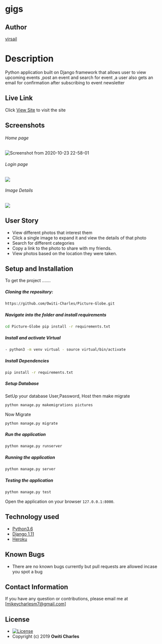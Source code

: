 # gigs 
## Author  
  
[virsail](https://github.com/virsail)  
  
# Description  
Python application built on Django framework that allows user to view upcoming events ,post an event and search for event ,a user also gets an email for confirmation after subscribing to event newsletter 
  
##  Live Link  
 Click [View Site]()  to visit the site
  
## Screenshots 
###### Home page
 ![Screenshot from 2020-10-23 22-58-01](https://user-images.githubusercontent.com/66640798/97077877-eea3a080-15ef-11eb-97e8-debb3db912f2.png)
 
 ###### Login page
 <img src="https://raw.githubusercontent.com/Owiti-Charles/Picture-Globe/master/static/images/searchfood.png"> 

 ###### Image Details 
 <img src="https://raw.githubusercontent.com/Owiti-Charles/Picture-Globe/master/static/images/modalscrn.png">
 
## User Story  
  
* View different photos that interest them  
* Click a single image to expand it and view the details of that photo  
* Search for different categories   
* Copy a link to the photo to share with my friends.  
* View photos based on the location they were taken.  
  

  
## Setup and Installation  
To get the project .......  
  
##### Cloning the repository:  
 ```bash 
 https://github.com/Owiti-Charles/Picture-Globe.git 
```
##### Navigate into the folder and install requirements  
 ```bash 
cd Picture-Globe pip install -r requirements.txt 
```
##### Install and activate Virtual  
 ```bash 
- python3 -m venv virtual - source virtual/bin/activate  
```  
##### Install Dependencies  
 ```bash 
 pip install -r requirements.txt 
```  
 ##### Setup Database  
  SetUp your database User,Password, Host then make migrate  
 ```bash 
python manage.py makemigrations pictures 
 ``` 
 Now Migrate  
 ```bash 
 python manage.py migrate 
```
##### Run the application  
 ```bash 
 python manage.py runserver 
``` 
##### Running the application  
 ```bash 
 python manage.py server 
```
##### Testing the application  
 ```bash 
 python manage.py test 
```
Open the application on your browser `127.0.0.1:8000`.  
  
  
## Technology used  
  
* [Python3.6](https://www.python.org/)  
* [Django 1.11](https://docs.djangoproject.com/en/2.2/)  
* [Heroku](https://heroku.com)  
  
  
## Known Bugs  
* There are no known bugs currently but pull requests are allowed incase you spot a bug  
  
## Contact Information   
If you have any question or contributions, please email me at [mikeycharlesm7@gmail.com]  
  
## License 

* [![License](https://img.shields.io/packagist/l/loopline-systems/closeio-api-wrapper.svg)](https://github.com/Owiti-Charles/Picture-Globe/blob/master/LICENSE)  
* Copyright (c) 2019 **Owiti Charles**
